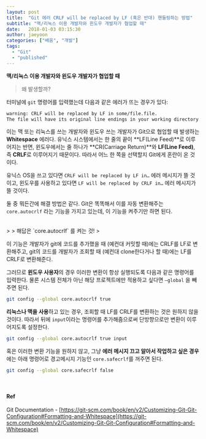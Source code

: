 ```yaml
---
layout: post
title:  "Git 에러 CRLF will be replaced by LF (혹은 반대) 핸들링하는 방법"
subtitle: "맥/리눅스 이용 개발자와 윈도우 개발자가 협업할 때"
date:   2018-01-03 03:15:30
author: jaeyoon
categories: ["배움", "개발"]
tags:
  - "Git"
  - "published"
---
```


**맥/리눅스 이용 개발자와 윈도우 개발자가 협업할 때**



> 왜 발생할까?



터미널에 `git` 명령어를 입력했는데 다음과 같은 에러가 뜨는 경우가 있다:

```bash
warning: CRLF will be replaced by LF in some/file.file.
The file will have its original line endings in your working directory.
```

이는 맥 또는 리눅스를 쓰는 개발자와 윈도우 쓰는 개발자가 Git으로 협업할 때 발생하는 **Whitespace** 에러다. 유닉스 시스템에서는 한 줄의 끝이 **LF(Line Feed)**로 이루어지는 반면, 윈도우에서는 줄 하나가 **CR(Carriage Return)**와 **LF(Line Feed)**, 즉 **CRLF**로 이루어지기 때문이다. 따라서 어느 한 쪽을 선택할지 Git에게 혼란이 온 것이다. 

유닉스 OS을 쓰고 있다면 `CRLF will be replaced by LF in…` 에러 메시지가 뜰 것이고,
윈도우를 사용하고 있다면 `LF will be replaced by CRLF in…` 에러 메시지가 뜰 것이다.

둘 중 뭐든간에 해결 방법은 같다. Git은 똑똑해서 이를 자동 변환해주는 `core.autocrlf` 라는 기능을 가지고 있는데, 이 기능을 켜주기만 하면 된다. 


<br>
>
>  해답은 `core.autocrlf` 를 켜는 것!
>



이 기능은 개발자가 git에 코드를 추가했을 때 (예컨대 커밋할 때)에는 CRLF를 LF로 변환해주고, git의 코드를 개발자가 조회할 때 (예컨대 clone한다거나 할 때)에는 LF를 CRLF로 변환해준다.

그러므로 **윈도우 사용자**의 경우 이러한 변환이 항상 실행되도록 다음과 같은 명령어를 입력한다. 물론 시스템 전체가 아닌 해당 프로젝트에만 적용하고 싶다면 `—global` 을 빼주면 된다.

```bash
git config --global core.autocrlf true
```

**리눅스나 맥을 사용**하고 있는 경우, 조회할 때 LF를 CRLF를 변환하는 것은 원하지 않을 것이다. 따라서 뒤에 `input`이라는 명령어를 추가해줌으로써 단방향으로만 변환이 이루어지도록 설정한다.

```bash
git config --global core.autocrlf true input
```

혹은 이러한 변환 기능을 원하지 않고, 그냥 **에러 메시지 끄고 알아서 작업하고 싶은 경우**에는 아래 명령어로 경고메시지 기능인 `core.safecrlf`를 꺼주면 된다.

```bash
git config --global core.safecrlf false
```

<br>

#### Ref

Git Documentation - [https://git-scm.com/book/en/v2/Customizing-Git-Git-Configuration#Formatting-and-Whitespace](https://git-scm.com/book/en/v2/Customizing-Git-Git-Configuration#Formatting-and-Whitespace)
